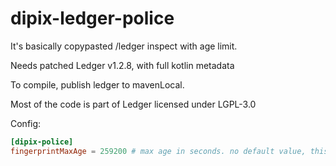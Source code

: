 # dipix-ledger-police
It's basically copypasted /ledger inspect with age limit.

Needs patched Ledger v1.2.8, with full kotlin metadata

To compile, publish ledger to mavenLocal.

Most of the code is part of Ledger licensed under LGPL-3.0

Config:
```toml
[dipix-police]
fingerprintMaxAge = 259200 # max age in seconds. no default value, this one is 3 days
```